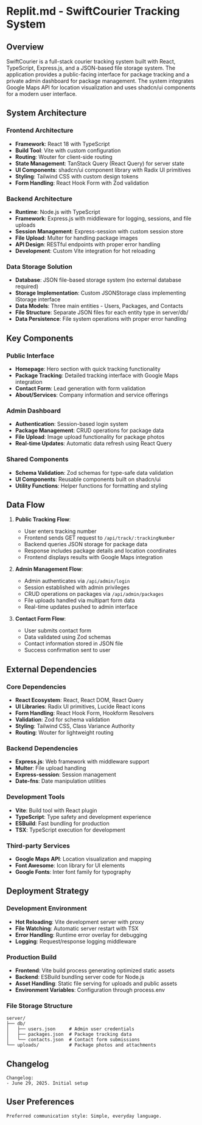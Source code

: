 # Replit.md - SwiftCourier Tracking System

## Overview

SwiftCourier is a full-stack courier tracking system built with React, TypeScript, Express.js, and a JSON-based file storage system. The application provides a public-facing interface for package tracking and a private admin dashboard for package management. The system integrates Google Maps API for location visualization and uses shadcn/ui components for a modern user interface.

## System Architecture

### Frontend Architecture
- **Framework**: React 18 with TypeScript
- **Build Tool**: Vite with custom configuration
- **Routing**: Wouter for client-side routing
- **State Management**: TanStack Query (React Query) for server state
- **UI Components**: shadcn/ui component library with Radix UI primitives
- **Styling**: Tailwind CSS with custom design tokens
- **Form Handling**: React Hook Form with Zod validation

### Backend Architecture
- **Runtime**: Node.js with TypeScript
- **Framework**: Express.js with middleware for logging, sessions, and file uploads
- **Session Management**: Express-session with custom session store
- **File Upload**: Multer for handling package images
- **API Design**: RESTful endpoints with proper error handling
- **Development**: Custom Vite integration for hot reloading

### Data Storage Solution
- **Database**: JSON file-based storage system (no external database required)
- **Storage Implementation**: Custom JSONStorage class implementing IStorage interface
- **Data Models**: Three main entities - Users, Packages, and Contacts
- **File Structure**: Separate JSON files for each entity type in server/db/
- **Data Persistence**: File system operations with proper error handling

## Key Components

### Public Interface
- **Homepage**: Hero section with quick tracking functionality
- **Package Tracking**: Detailed tracking interface with Google Maps integration
- **Contact Form**: Lead generation with form validation
- **About/Services**: Company information and service offerings

### Admin Dashboard
- **Authentication**: Session-based login system
- **Package Management**: CRUD operations for package data
- **File Upload**: Image upload functionality for package photos
- **Real-time Updates**: Automatic data refresh using React Query

### Shared Components
- **Schema Validation**: Zod schemas for type-safe data validation
- **UI Components**: Reusable components built on shadcn/ui
- **Utility Functions**: Helper functions for formatting and styling

## Data Flow

1. **Public Tracking Flow**:
   - User enters tracking number
   - Frontend sends GET request to `/api/track/:trackingNumber`
   - Backend queries JSON storage for package data
   - Response includes package details and location coordinates
   - Frontend displays results with Google Maps integration

2. **Admin Management Flow**:
   - Admin authenticates via `/api/admin/login`
   - Session established with admin privileges
   - CRUD operations on packages via `/api/admin/packages`
   - File uploads handled via multipart form data
   - Real-time updates pushed to admin interface

3. **Contact Form Flow**:
   - User submits contact form
   - Data validated using Zod schemas
   - Contact information stored in JSON file
   - Success confirmation sent to user

## External Dependencies

### Core Dependencies
- **React Ecosystem**: React, React DOM, React Query
- **UI Libraries**: Radix UI primitives, Lucide React icons
- **Form Handling**: React Hook Form, Hookform Resolvers
- **Validation**: Zod for schema validation
- **Styling**: Tailwind CSS, Class Variance Authority
- **Routing**: Wouter for lightweight routing

### Backend Dependencies
- **Express.js**: Web framework with middleware support
- **Multer**: File upload handling
- **Express-session**: Session management
- **Date-fns**: Date manipulation utilities

### Development Tools
- **Vite**: Build tool with React plugin
- **TypeScript**: Type safety and development experience
- **ESBuild**: Fast bundling for production
- **TSX**: TypeScript execution for development

### Third-party Services
- **Google Maps API**: Location visualization and mapping
- **Font Awesome**: Icon library for UI elements
- **Google Fonts**: Inter font family for typography

## Deployment Strategy

### Development Environment
- **Hot Reloading**: Vite development server with proxy
- **File Watching**: Automatic server restart with TSX
- **Error Handling**: Runtime error overlay for debugging
- **Logging**: Request/response logging middleware

### Production Build
- **Frontend**: Vite build process generating optimized static assets
- **Backend**: ESBuild bundling server code for Node.js
- **Asset Handling**: Static file serving for uploads and public assets
- **Environment Variables**: Configuration through process.env

### File Storage Structure
```
server/
├── db/
│   ├── users.json     # Admin user credentials
│   ├── packages.json  # Package tracking data
│   └── contacts.json  # Contact form submissions
└── uploads/           # Package photos and attachments
```

## Changelog

```
Changelog:
- June 29, 2025. Initial setup
```

## User Preferences

```
Preferred communication style: Simple, everyday language.
```